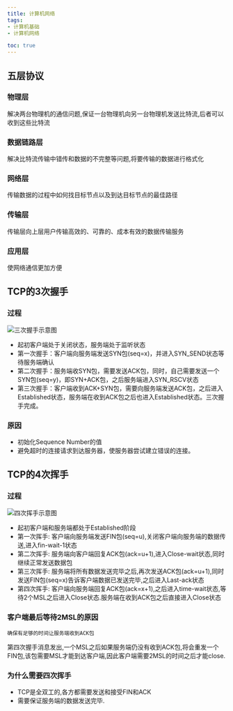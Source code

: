 ```yaml
---
title: 计算机网络
tags:
- 计算机基础
- 计算机网络

toc: true
---
```


## 五层协议

### 物理层

解决两台物理机的通信问题,保证一台物理机向另一台物理机发送比特流,后者可以收到这些比特流

### 数据链路层

解决比特流传输中错传和数据的不完整等问题,将要传输的数据进行格式化

### 网络层

传输数据的过程中如何找目标节点以及到达目标节点的最佳路径

### 传输层

传输层向上层用户传输高效的、可靠的、成本有效的数据传输服务

### 应用层

使网络通信更加方便

## TCP的3次握手

### 过程

![三次握手示意图](三次握手.png)

- 起初客户端处于关闭状态，服务端处于监听状态
- 第一次握手：客户端向服务端发送SYN包(seq=x)，并进入SYN_SEND状态等待服务端确认
- 第二次握手：服务端收SYN包，需要发送ACK包，同时，自己需要发送一个SYN包(seq=y)，即SYN+ACK包，之后服务端进入SYN_RSCV状态
- 第三次握手：客户端收到ACK+SYN包，需要向服务端发送ACK包，之后进入Established状态，服务端在收到ACK包之后也进入Established状态。三次握手完成。

### 原因

- 初始化Sequence Number的值
- 避免超时的连接请求到达服务器，使服务器尝试建立错误的连接。

## TCP的4次挥手

### 过程

![四次挥手示意图](四次挥手.png)

- 起初客户端和服务端都处于Established阶段
- 第一次挥手: 客户端向服务端发送FIN包(seq=u),关闭客户端向服务端的数据传送,进入fin-wait-1状态
- 第二次挥手: 服务端向客户端回复ACK包(ack=u+1),进入Close-wait状态,同时继续正常发送数据包
- 第三次挥手: 服务端将所有数据发送完毕之后,再次发送ACK包(ack=u+1),同时发送FIN包(seq=x)告诉客户端数据已发送完毕,之后进入Last-ack状态
- 第四次挥手: 客户端向服务端回复ACK包(ack=x+1),之后进入time-wait状态,等待2个MSL之后进入Close状态.服务端在收到ACK包之后直接进入Close状态

### 客户端最后等待2MSL的原因

`确保有足够的时间让服务端收到ACK包`

第四次握手消息发出,一个MSL之后如果服务端仍没有收到ACK包,将会重发一个FIN包,该包需要MSL才能到达客户端,因此客户端需要2MSL的时间之后才能close.

### 为什么需要四次挥手

- TCP是全双工的,各方都需要发送和接受FIN和ACK
- 需要保证服务端的数据发送完毕.